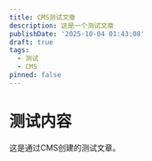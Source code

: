 ```yaml
---
title: CMS测试文章
description: 这是一个测试文章
publishDate: '2025-10-04 01:43:08'
draft: true
tags:
  - 测试
  - CMS
pinned: false
---
```

# 测试内容

这是通过CMS创建的测试文章。
